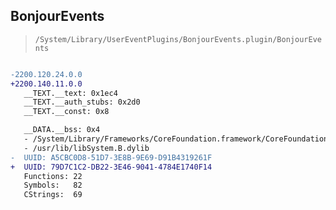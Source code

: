 ## BonjourEvents

> `/System/Library/UserEventPlugins/BonjourEvents.plugin/BonjourEvents`

```diff

-2200.120.24.0.0
+2200.140.11.0.0
   __TEXT.__text: 0x1ec4
   __TEXT.__auth_stubs: 0x2d0
   __TEXT.__const: 0x8

   __DATA.__bss: 0x4
   - /System/Library/Frameworks/CoreFoundation.framework/CoreFoundation
   - /usr/lib/libSystem.B.dylib
-  UUID: A5CBC0D8-51D7-3E8B-9E69-D91B4319261F
+  UUID: 79D7C1C2-DB22-3E46-9041-4784E1740F14
   Functions: 22
   Symbols:   82
   CStrings:  69

```
